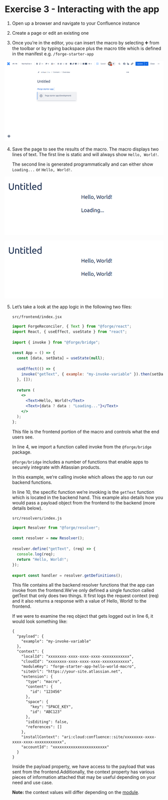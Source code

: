 # Exercise 3 - Interacting with the app

1. Open up a browser and navigate to your Confluence instance

2. Create a page or edit an existing one

3. Once you’re in the editor, you can insert the macro by selecting ➕ from the toolbar or by typing backspace plus the macro title which is defined in the manifest e.g. `/forge-starter-app`

![](./img/exercise-3/insert-macro.png)

4. Save the page to see the results of the macro. The macro displays two lines of text. The first line is static and will always show `Hello, World!`.

   The second line is generated programmatically and can either show `Loading...` or `Hello, World!`.

![](./img/exercise-3/macro-loading.png)

![](./img/exercise-3/macro-loaded.png)

5. Let’s take a look at the app logic in the following two files:

   `src/frontend/index.jsx`

   ```jsx
   import ForgeReconciler, { Text } from "@forge/react";
   import React, { useEffect, useState } from "react";

   import { invoke } from "@forge/bridge";

   const App = () => {
     const [data, setData] = useState(null);

     useEffect(() => {
       invoke("getText", { example: "my-invoke-variable" }).then(setData);
     }, []);

     return (
       <>
         <Text>Hello, World!</Text>
         <Text>{data ? data : "Loading..."}</Text>
       </>
     );
   };
   ```

   This file is the frontend portion of the macro and controls what the end users see.

   In line 4, we import a function called invoke from the `@forge/bridge` package.

   `@forge/bridge` includes a number of functions that enable apps to securely integrate with Atlassian products.

   In this example, we’re calling invoke which allows the app to run our backend functions.

   In line 10, the specific function we’re invoking is the `getText` function which is located in the backend hand. This example also details how you would pass a payload object from the frontend to the backend (more details below).

   `src/resolvers/index.js`

   ```jsx
   import Resolver from "@forge/resolver";

   const resolver = new Resolver();

   resolver.define("getText", (req) => {
     console.log(req);
     return "Hello, World!";
   });

   export const handler = resolver.getDefinitions();
   ```

   This file contains all the backend resolver functions that the app can invoke from the frontend.We’ve only defined a single function called getText that only does two things. It first logs the request context (req) and it also returns a response with a value of Hello, World! to the frontend.

   If we were to examine the req object that gets logged out in line 6, it would look something like:

   ```jsxon
   {
     "payload": {
       "example": "my-invoke-variable"
     },
     "context": {
       "localId": "xxxxxxxx-xxxx-xxxx-xxxx-xxxxxxxxxxxx",
       "cloudId": "xxxxxxxx-xxxx-xxxx-xxxx-xxxxxxxxxxxx",
       "moduleKey": "forge-starter-app-hello-world-macro",
       "siteUrl": "https://your-site.atlassian.net",
       "extension": {
         "type": "macro",
         "content": {
           "id": "123456"
         },
         "space": {
           "key": "SPACE_KEY",
           "id": "ABC123"
         },
         "isEditing": false,
         "references": []
       },
       "installContext": "ari:cloud:confluence::site/xxxxxxxx-xxxx-xxxx-xxxx-xxxxxxxxxxxx",
       "accountId": "xxxxxxxxxxxxxxxxxxxxxxxx"
     }
   }
   ```

   Inside the payload property, we have access to the payload that was sent from the frontend.Additionally, the context property has various pieces of information attached that may be useful depending on your need and use case.

   **Note:** the context values will differ depending on the [module](https://developer.atlassian.com/platform/forge/manifest-reference/modules/).
